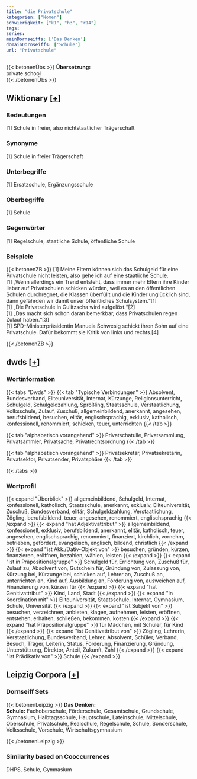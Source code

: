 ```yaml
---
title: "die Privatschule"
kategorien: ["Nomen"]
schwierigkeit: ["k1", "h3", "r14"]
tags:
series:
mainDornseiffs: ['Das Denken']
domainDornseiffs: ['Schule']
url: "Privatschule"
---
```


{{< betonenÜbs >}}
**Übersetzung:**  
private  school  
{{< /betonenÜbs >}}

## Wiktionary [[+](https://de.wiktionary.org/wiki/Privatschule)]

### Bedeutungen
[1] Schule in freier, also nichtstaatlicher Trägerschaft  

### Synonyme
[1] Schule in freier Trägerschaft  

### Unterbegriffe
[1] Ersatzschule, Ergänzungsschule  

### Oberbegriffe
[1] Schule  

### Gegenwörter
[1] Regelschule, staatliche Schule, öffentliche Schule  

### Beispiele
{{< betonenZB >}}
[1] Meine Eltern können sich das Schulgeld für eine Privatschule nicht leisten, also gehe ich auf eine staatliche Schule.  
[1] „Wenn allerdings ein Trend entsteht, dass immer mehr Eltern ihre Kinder lieber auf Privatschulen schicken würden, weil es an den öffentlichen Schulen durchregnet, die Klassen überfüllt und die Kinder unglücklich sind, dann  gefährden wir damit unser öffentliches Schulsystem.“[1]  
[1] „Die Privatschule in Gulitzscha wird aufgelöst.“[2]  
[1] „Das macht sich schon daran bemerkbar, dass Privatschulen regen Zulauf haben.“[3]  
[1] SPD-Ministerpräsidentin Manuela Schwesig schickt ihren Sohn auf eine Privatschule. Dafür bekommt sie Kritik von links und rechts.[4]  

{{< /betonenZB >}}


## dwds [[+](https://www.dwds.de/wb/Privatschule)]

### Wortinformation
{{< tabs "Dwds" >}}
{{< tab "Typische Verbindungen" >}}
Absolvent, Bundesverband, Eliteuniversität, Internat, Kürzunge, Religionsunterricht, Schulgeld, Schulgeldzahlung, Sprößling, Staatsschule, Verstaatlichung, Volksschule, Zulauf, Zuschuß, allgemeinbildend, anerkannt, angesehen, berufsbildend, besuchen, elitär, englischsprachig, exklusiv, katholisch, konfessionell, renommiert, schicken, teuer, unterrichten
{{< /tab >}}

{{< tab "alphabetisch vorangehend" >}}
Privatschatulle, Privatsammlung, Privatsammler, Privatsache, Privatrechtsordnung
{{< /tab >}}

{{< tab "alphabetisch vorangehend" >}}
Privatsekretär, Privatsekretärin, Privatsektor, Privatsender, Privatsphäre
{{< /tab >}}

{{< /tabs >}}

### Wortprofil
{{< expand "Überblick" >}} allgemeinbildend, Schulgeld, Internat, konfessionell, katholisch, Staatsschule, anerkannt, exklusiv, Eliteuniversität, Zuschuß, Bundesverband, elitär, Schulgeldzahlung, Verstaatlichung, Zögling, berufsbildend, teuer, angesehen, renommiert, englischsprachig {{< /expand >}}
{{< expand "hat Adjektivattribut" >}} allgemeinbildend, konfessionell, exklusiv, berufsbildend, anerkannt, elitär, katholisch, teuer, angesehen, englischsprachig, renommiert, finanziert, kirchlich, vornehm, betrieben, gefördert, evangelisch, englisch, bildend, christlich {{< /expand >}}
{{< expand "ist Akk./Dativ-Objekt von" >}} besuchen, gründen, kürzen, finanzieren, eröffnen, bezahlen, wählen, leisten {{< /expand >}}
{{< expand "ist in Präpositionalgruppe" >}} Schulgeld für, Errichtung von, Zuschuß für, Zulauf zu, Absolvent von, Gutschein für, Gründung von, Zulassung von, Kürzung bei, Kürzunge bei, schicken auf, Lehrer an, Zuschuß an, unterrichten an, Kind auf, Ausbildung an, Förderung von, ausweichen auf, Finanzierung von, kürzen für {{< /expand >}}
{{< expand "hat Genitivattribut" >}} Kind, Land, Stadt {{< /expand >}}
{{< expand "in Koordination mit" >}} Eliteuniversität, Staatsschule, Internat, Gymnasium, Schule, Universität {{< /expand >}}
{{< expand "ist Subjekt von" >}} besuchen, verzeichnen, anbieten, klagen, aufnehmen, leisten, eröffnen, entstehen, erhalten, schließen, bekommen, kosten {{< /expand >}}
{{< expand "hat Präpositionalgruppe" >}} für Mädchen, mit Schüler, für Kind {{< /expand >}}
{{< expand "ist Genitivattribut von" >}} Zögling, Lehrerin, Verstaatlichung, Bundesverband, Lehrer, Absolvent, Schüler, Verband, Besuch, Träger, Leiterin, Status, Förderung, Finanzierung, Gründung, Unterstützung, Direktor, Anteil, Zukunft, Zahl {{< /expand >}}
{{< expand "ist Prädikativ von" >}} Schule {{< /expand >}}

## Leipzig Corpora [[+](https://corpora.uni-leipzig.de/en/res?word=Privatschule&corpusId=deu_newscrawl-public_2018)]

### Dornseiff Sets
{{< betonenLeipzig >}}
**Das Denken:**  
**Schule:** Fachoberschule, Förderschule, Gesamtschule, Grundschule, Gymnasium, Halbtagsschule, Hauptschule, Lateinschule, Mittelschule, Oberschule, Privatschule, Realschule, Regelschule, Schule, Sonderschule, Volksschule, Vorschule, Wirtschaftsgymnasium  

{{< /betonenLeipzig >}}

### Similarity based on Cooccurrences
DHPS, Schule, Gymnasium

